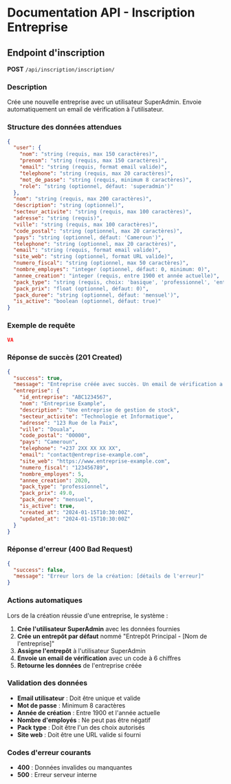 # Documentation API - Inscription Entreprise

## Endpoint d'inscription

**POST** `/api/inscription/inscription/`

### Description
Crée une nouvelle entreprise avec un utilisateur SuperAdmin. Envoie automatiquement un email de vérification à l'utilisateur.

### Structure des données attendues

```json
{
  "user": {
    "nom": "string (requis, max 150 caractères)",
    "prenom": "string (requis, max 150 caractères)", 
    "email": "string (requis, format email valide)",
    "telephone": "string (requis, max 20 caractères)",
    "mot_de_passe": "string (requis, minimum 8 caractères)",
    "role": "string (optionnel, défaut: 'superadmin')"
  },
  "nom": "string (requis, max 200 caractères)",
  "description": "string (optionnel)",
  "secteur_activite": "string (requis, max 100 caractères)",
  "adresse": "string (requis)",
  "ville": "string (requis, max 100 caractères)",
  "code_postal": "string (optionnel, max 20 caractères)",
  "pays": "string (optionnel, défaut: 'Cameroun')",
  "telephone": "string (optionnel, max 20 caractères)",
  "email": "string (requis, format email valide)",
  "site_web": "string (optionnel, format URL valide)",
  "numero_fiscal": "string (optionnel, max 50 caractères)",
  "nombre_employes": "integer (optionnel, défaut: 0, minimum: 0)",
  "annee_creation": "integer (requis, entre 1900 et année actuelle)",
  "pack_type": "string (requis, choix: 'basique', 'professionnel', 'entreprise')",
  "pack_prix": "float (optionnel, défaut: 0)",
  "pack_duree": "string (optionnel, défaut: 'mensuel')",
  "is_active": "boolean (optionnel, défaut: true)"
}
```

### Exemple de requête

```json
VA 
```

### Réponse de succès (201 Created)

```json
{
  "success": true,
  "message": "Entreprise créée avec succès. Un email de vérification a été envoyé.",
  "entreprise": {
    "id_entreprise": "ABC1234567",
    "nom": "Entreprise Example",
    "description": "Une entreprise de gestion de stock",
    "secteur_activite": "Technologie et Informatique",
    "adresse": "123 Rue de la Paix",
    "ville": "Douala",
    "code_postal": "00000",
    "pays": "Cameroun",
    "telephone": "+237 2XX XX XX XX",
    "email": "contact@entreprise-example.com",
    "site_web": "https://www.entreprise-example.com",
    "numero_fiscal": "123456789",
    "nombre_employes": 5,
    "annee_creation": 2020,
    "pack_type": "professionnel",
    "pack_prix": 49.0,
    "pack_duree": "mensuel",
    "is_active": true,
    "created_at": "2024-01-15T10:30:00Z",
    "updated_at": "2024-01-15T10:30:00Z"
  }
}
```

### Réponse d'erreur (400 Bad Request)

```json
{
  "success": false,
  "message": "Erreur lors de la création: [détails de l'erreur]"
}
```

### Actions automatiques

Lors de la création réussie d'une entreprise, le système :

1. **Crée l'utilisateur SuperAdmin** avec les données fournies
2. **Crée un entrepôt par défaut** nommé "Entrepôt Principal - [Nom de l'entreprise]"
3. **Assigne l'entrepôt** à l'utilisateur SuperAdmin
4. **Envoie un email de vérification** avec un code à 6 chiffres
5. **Retourne les données** de l'entreprise créée

### Validation des données

- **Email utilisateur** : Doit être unique et valide
- **Mot de passe** : Minimum 8 caractères
- **Année de création** : Entre 1900 et l'année actuelle
- **Nombre d'employés** : Ne peut pas être négatif
- **Pack type** : Doit être l'un des choix autorisés
- **Site web** : Doit être une URL valide si fourni

### Codes d'erreur courants

- **400** : Données invalides ou manquantes
- **500** : Erreur serveur interne
































